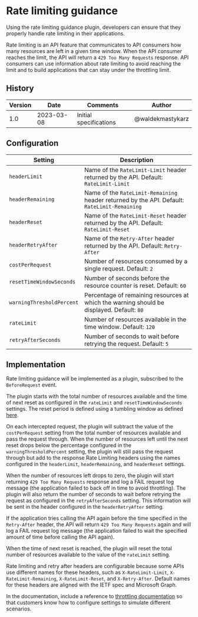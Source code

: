 # Rate limiting guidance

Using the rate limiting guidance plugin, developers can ensure that they properly handle rate limiting in their applications.

Rate limiting is an API feature that communicates to API consumers how many resources are left in a given time window. When the API consumer reaches the limit, the API will return a `429 Too Many Requests` response. API consumers can use information about rate limiting to avoid reaching the limit and to build applications that can stay under the throttling limit.

## History

| Version | Date | Comments | Author |
| ------- | ---- | -------- | ------ |
| 1.0 | 2023-03-08 | Initial specifications | @waldekmastykarz |

## Configuration

Setting|Description
-------|-----------
`headerLimit`|Name of the `RateLimit-Limit` header returned by the API. Default: `RateLimit-Limit`
`headerRemaining`|Name of the `RateLimit-Remaining` header returned by the API. Default: `RateLimit-Remaining`
`headerReset`|Name of the `RateLimit-Reset` header returned by the API. Default: `RateLimit-Reset`
`headerRetryAfter`|Name of the `Retry-After` header returned by the API. Default: `Retry-After`
`costPerRequest`|Number of resources consumed by a single request. Default: `2`
`resetTimeWindowSeconds`|Number of seconds before the resource counter is reset. Default: `60`
`warningThresholdPercent`|Percentage of remaining resources at which the warning should be displayed. Default: `80`
`rateLimit`|Number of resources available in the time window. Default: `120`
`retryAfterSeconds`|Number of seconds to wait before retrying the request. Default: `5`

## Implementation

Rate limiting guidance will be implemented as a plugin, subscribed to the `BeforeRequest` event.

The plugin starts with the total number of resources available and the time of next reset as configured in the `rateLimit` and `resetTimeWindowSeconds` settings. The reset period is defined using a tumbling window as defined [here](https://learn.microsoft.com/azure/stream-analytics/stream-analytics-window-functions).

On each intercepted request, the plugin will subtract the value of the `costPerRequest` setting from the total number of resources available and pass the request through. When the number of resources left until the next reset drops below the percentage configured in the `warningThresholdPercent` setting, the plugin will still pass the request through but add to the response Rate Limiting headers using the names configured in the `headerLimit`, `headerRemaining`, and `headerReset` settings.

When the number of resources left drops to zero, the plugin will start returning `429 Too Many Requests` response and log a FAIL request log message (the application failed to back off in time to avoid throttling). The plugin will also return the number of seconds to wait before retrying the request as configured in the `retryAfterSeconds` setting. This information will be sent in the header configured in the `headerRetryAfter` setting.

If the application tries calling the API again before the time specified in the `Retry-After` header, the API will return `429 Too Many Requests` again and will log a FAIL request log message (the application failed to wait the specified amount of time before calling the API again).

When the time of next reset is reached, the plugin will reset the total number of resources available to the value of the `rateLimit` setting.

Rate limiting and retry after headers are configurable because some APIs use different names for these headers, such as `X-RateLimit-Limit`, `X-RateLimit-Remaining`, `X-RateLimit-Reset`, and `X-Retry-After`. Default names for these headers are aligned with the IETF spec and Microsoft Graph.

In the documentation, include a reference to [throttling documentation](https://learn.microsoft.com/sharepoint/dev/general-development/how-to-avoid-getting-throttled-or-blocked-in-sharepoint-online#application-throttling) so that customers know how to configure settings to simulate different scenarios.
